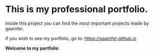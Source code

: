 # This is my professional portfolio.

Inside this project you can find the most important projects made by gaamfer.

if you wish to see my portfolio, go to: https://gaamfer.github.io


**Welcome to my portfolio**
